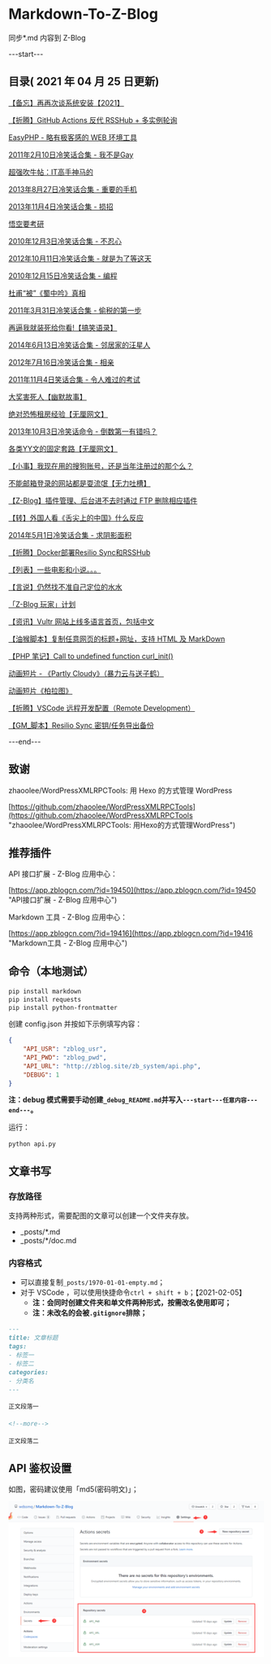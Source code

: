 # Markdown-To-Z-Blog

同步*.md 内容到 Z-Blog

---start---

## 目录( 2021 年 04 月 25 日更新)

[【备忘】再再次谈系统安装【2021】](https://www.wdssmq.com/post/20120622915.html "【备忘】再再次谈系统安装【2021】")

[【折腾】GitHub Actions 反代 RSSHub + 多实例轮询](https://www.wdssmq.com/post/20100309739.html "【折腾】GitHub Actions 反代 RSSHub + 多实例轮询")

[EasyPHP - 略有极客感的 WEB 环境工具](https://www.wdssmq.com/post/20210224528.html "EasyPHP - 略有极客感的 WEB 环境工具")

[2011年2月10日冷笑话合集 - 我不是Gay](https://www.wdssmq.com/post/20110210228.html "2011年2月10日冷笑话合集 - 我不是Gay")

[超强吹牛帖：IT高手神马的](https://www.wdssmq.com/post/ChaoQiangChuiNiuTie-ITGaoShouShenMaDe.html "超强吹牛帖：IT高手神马的")

[2013年8月27日冷笑话合集 - 重要的手机](https://www.wdssmq.com/post/20130827318.html "2013年8月27日冷笑话合集 - 重要的手机")

[2013年11月4日冷笑话合集 - 损招](https://www.wdssmq.com/post/20131104513.html "2013年11月4日冷笑话合集 - 损招")

[悟空要考研](https://www.wdssmq.com/post/20100301165.html "悟空要考研")

[2010年12月3日冷笑话合集 - 不忍心](https://www.wdssmq.com/post/2010Nian12Yue3RiLengXiaoHuaHeJi-BuRenXin.html "2010年12月3日冷笑话合集 - 不忍心")

[2012年10月11日冷笑话合集 - 就是为了等这天](https://www.wdssmq.com/post/20121012459.html "2012年10月11日冷笑话合集 - 就是为了等这天")

[2010年12月15日冷笑话合集 - 编程](https://www.wdssmq.com/post/2010Nian12Yue15RiLengXiaoHuaHeJi-BianCheng.html "2010年12月15日冷笑话合集 - 编程")

[杜甫“被”《蜀中吟》真相](https://www.wdssmq.com/post/DuFu-Bei-ShuZhongYin-ZhenXiang.html "杜甫“被”《蜀中吟》真相")

[2011年3月31日冷笑话合集 - 偷税的第一步](https://www.wdssmq.com/post/20120718438.html "2011年3月31日冷笑话合集 - 偷税的第一步")

[再逼我就装死给你看!【搞笑语录】](https://www.wdssmq.com/post/20100509795.html "再逼我就装死给你看!【搞笑语录】")

[2014年6月13日冷笑话合集 - 邻居家的汪星人](https://www.wdssmq.com/post/20140613361.html "2014年6月13日冷笑话合集 - 邻居家的汪星人")

[2012年7月16日冷笑话合集 - 相亲](https://www.wdssmq.com/post/20100212367.html "2012年7月16日冷笑话合集 - 相亲")

[2011年11月4日笑话合集 - 令人难过的考试](https://www.wdssmq.com/post/2011Nian11Yue4RiXiaoHuaHeJi-LingRenNanGuoDeKaoShi.html "2011年11月4日笑话合集 - 令人难过的考试")

[大奖害死人【幽默故事】](https://www.wdssmq.com/post/20100225537.html "大奖害死人【幽默故事】")

[绝对恐怖租房经验【无厘网文】](https://www.wdssmq.com/post/20100214180.html "绝对恐怖租房经验【无厘网文】")

[2013年10月3日冷笑话命令 - 倒数第一有错吗？](https://www.wdssmq.com/post/20131003920.html "2013年10月3日冷笑话命令 - 倒数第一有错吗？")

[各类YY文的固定套路【无厘网文】](https://www.wdssmq.com/post/20131030848.html "各类YY文的固定套路【无厘网文】")

[【小事】我现在用的搜狗账号，还是当年注册过的那个么？](https://www.wdssmq.com/post/20210418519.html "【小事】我现在用的搜狗账号，还是当年注册过的那个么？")

[不能邮箱登录的网站都是耍流氓【无力吐槽】](https://www.wdssmq.com/post/20140507140.html "不能邮箱登录的网站都是耍流氓【无力吐槽】")

[【Z-Blog】插件管理、后台进不去时通过 FTP 删除相应插件](https://www.wdssmq.com/post/20210208103.html "【Z-Blog】插件管理、后台进不去时通过 FTP 删除相应插件")

[【转】外国人看《舌尖上的中国》什么反应](https://www.wdssmq.com/post/20140425429.html "【转】外国人看《舌尖上的中国》什么反应")

[2014年5月1日冷笑话合集 - 求阴影面积](https://www.wdssmq.com/post/20140501251.html "2014年5月1日冷笑话合集 - 求阴影面积")

[【折腾】Docker部署Resilio Sync和RSSHub](https://www.wdssmq.com/post/20190617918.html "【折腾】Docker部署Resilio Sync和RSSHub")

[【列表】一些电影和小说。。。](https://www.wdssmq.com/post/20100701747.html "【列表】一些电影和小说。。。")

[【言说】仍然找不准自己定位的水水](https://www.wdssmq.com/post/20210403155.html "【言说】仍然找不准自己定位的水水")

[「Z-Blog 玩家」计划](https://www.wdssmq.com/post/20210401133.html "「Z-Blog 玩家」计划")

[【资讯】Vultr 网站上线多语言首页，包括中文](https://www.wdssmq.com/post/2021040110.html "【资讯】Vultr 网站上线多语言首页，包括中文")

[【油猴脚本】复制任意网页的标题+网址，支持 HTML 及 MarkDown](https://www.wdssmq.com/post/20201104429.html "【油猴脚本】复制任意网页的标题+网址，支持 HTML 及 MarkDown")

[【PHP 笔记】Call to undefined function curl_init()](https://www.wdssmq.com/post/20201231275.html "【PHP 笔记】Call to undefined function curl_init()")

[动画短片 - 《Partly Cloudy》（暴力云与送子鹤）](https://www.wdssmq.com/post/DongHuaDuanPian-Partly-Cloudy-BaoLiYunYuSongZiHe.html "动画短片 - 《Partly Cloudy》（暴力云与送子鹤）")

[动画短片《柏拉图》](https://www.wdssmq.com/post/20190813018.html "动画短片《柏拉图》")

[【折腾】VSCode 远程开发配置（Remote Development）](https://www.wdssmq.com/post/20201120519.html "【折腾】VSCode 远程开发配置（Remote Development）")

[【GM_脚本】Resilio Sync 密钥/任务导出备份](https://www.wdssmq.com/post/20190130502.html "【GM_脚本】Resilio Sync 密钥/任务导出备份")

---end---

## 致谢

zhaoolee/WordPressXMLRPCTools: 用 Hexo 的方式管理 WordPress

[https://github.com/zhaoolee/WordPressXMLRPCTools](https://github.com/zhaoolee/WordPressXMLRPCTools "zhaoolee/WordPressXMLRPCTools: 用Hexo的方式管理WordPress")

## 推荐插件

API 接口扩展 - Z-Blog 应用中心：

[https://app.zblogcn.com/?id=19450](https://app.zblogcn.com/?id=19450 "API接口扩展 - Z-Blog 应用中心")

Markdown 工具 - Z-Blog 应用中心：

[https://app.zblogcn.com/?id=19416](https://app.zblogcn.com/?id=19416 "Markdown工具 - Z-Blog 应用中心")

## 命令（本地测试）

```shell
pip install markdown
pip install requests
pip install python-frontmatter
```

创建 config.json 并按如下示例填写内容：

```json
{
    "API_USR": "zblog_usr",
    "API_PWD": "zblog_pwd",
    "API_URL": "http://zblog.site/zb_system/api.php",
    "DEBUG": 1
}
```

**注：debug 模式需要手动创建`_debug_README.md`并写入`---start---任意内容---end---`。**

运行：

`python api.py`

## 文章书写

### 存放路径

支持两种形式，需要配图的文章可以创建一个文件夹存放。

- _posts/*.md
- _posts/*/doc.md

### 内容格式

- 可以直接复制`_posts/1970-01-01-empty.md`；
- 对于 VSCode ，可以使用快捷命令`ctrl + shift + b`；【2021-02-05】
  - **注：会同时创建文件夹和单文件两种形式，按需改名使用即可；**
  - **注：未改名的会被`.gitignore`排除；**

```md
---
title: 文章标题
tags:
- 标签一
- 标签二
categories:
- 分类名
---

正文段落一

<!--more-->

正文段落二

```

## API 鉴权设置

如图，密码建议使用「md5(密码明文)」；

![001](doc/001.png "001")

